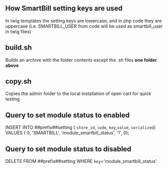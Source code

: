 ## How SmartBill setting keys are used
In twig templates the setting keys are lowercase, and in php code they are uppercase (i.e. SMARTBILL_USER from code will be used as smartbill_user in twig files)

## build.sh
Builds an archive with the folder contents except the .sh files **one folder above**

## copy.sh
Copies the admin folder to the local installation of open cart for quick testing


## Query to set module status to enabled 
INSERT INTO ##prefix##setting ( `store_id`, `code`, `key`,`value`, `serialized`) VALUES ( 0, 'SMARTBILL', 'module_smartbill_status', '1', 0);

## Query to set module status to disabled 

DELETE FROM ##prefix##setting WHERE `key`='module_smartbill_status'
